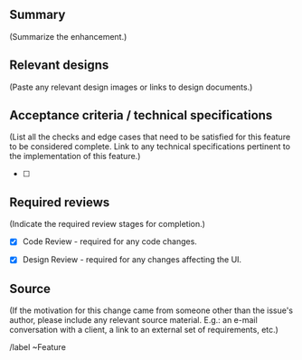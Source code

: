 ## Summary
(Summarize the enhancement.)


## Relevant designs
(Paste any relevant design images or links to design documents.)


## Acceptance criteria / technical specifications
(List all the checks and edge cases that need to be satisfied for this feature to be considered complete. Link to any technical specifications pertinent to the implementation of this feature.)

* [ ]


## Required reviews
(Indicate the required review stages for completion.)

* [x] Code Review - required for any code changes.
* [x] Design Review - required for any changes affecting the UI.


## Source
(If the motivation for this change came from someone other than the issue's author, please include any relevant source material. E.g.: an e-mail conversation with a client, a link to an external set of requirements, etc.)


/label ~Feature
